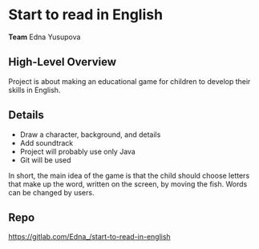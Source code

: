 # Start to read in English

**Team**
Edna Yusupova

## High-Level Overview
Project is about making an educational game for children to develop their skills in English.

## Details

- Draw a character, background, and details
- Add soundtrack
- Project will probably use only Java
- Git will be used

In short, the main idea of the game is that the child should choose letters that make up the word, written on the screen, by moving the fish.
Words can be changed by users.

## Repo
https://gitlab.com/Edna_/start-to-read-in-english